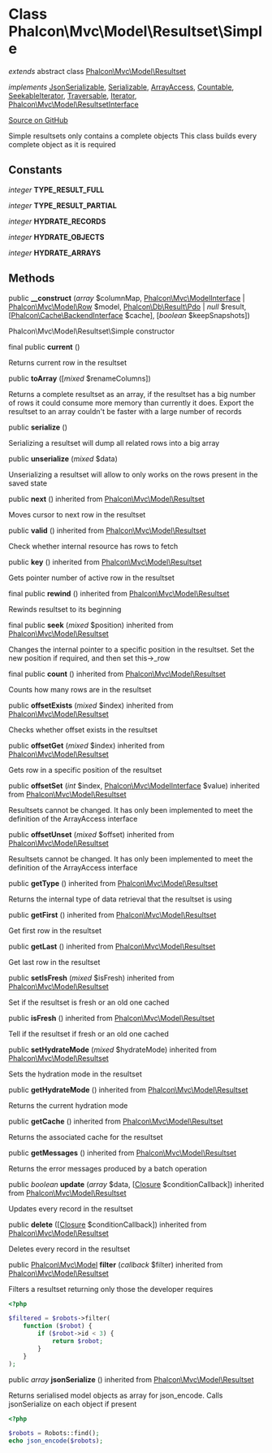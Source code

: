 # Class **Phalcon\\Mvc\\Model\\Resultset\\Simple**

*extends* abstract class [Phalcon\Mvc\Model\Resultset](/en/3.2/api/Phalcon_Mvc_Model_Resultset)

*implements* [JsonSerializable](http://php.net/manual/en/class.jsonserializable.php), [Serializable](http://php.net/manual/en/class.serializable.php), [ArrayAccess](http://php.net/manual/en/class.arrayaccess.php), [Countable](http://php.net/manual/en/class.countable.php), [SeekableIterator](http://php.net/manual/en/class.seekableiterator.php), [Traversable](http://php.net/manual/en/class.traversable.php), [Iterator](http://php.net/manual/en/class.iterator.php), [Phalcon\Mvc\Model\ResultsetInterface](/en/3.2/api/Phalcon_Mvc_Model_ResultsetInterface)

<a href="https://github.com/phalcon/cphalcon/blob/master/phalcon/mvc/model/resultset/simple.zep" class="btn btn-default btn-sm">Source on GitHub</a>

Simple resultsets only contains a complete objects This class builds every complete object as it is required

## Constants

*integer* **TYPE_RESULT_FULL**

*integer* **TYPE_RESULT_PARTIAL**

*integer* **HYDRATE_RECORDS**

*integer* **HYDRATE_OBJECTS**

*integer* **HYDRATE_ARRAYS**

## Methods

public **__construct** (*array* $columnMap, [Phalcon\Mvc\ModelInterface](/en/3.2/api/Phalcon_Mvc_ModelInterface) | [Phalcon\Mvc\Model\Row](/en/3.2/api/Phalcon_Mvc_Model_Row) $model, [Phalcon\Db\Result\Pdo](/en/3.2/api/Phalcon_Db_Result_Pdo) | *null* $result, [[Phalcon\Cache\BackendInterface](/en/3.2/api/Phalcon_Cache_BackendInterface) $cache], [*boolean* $keepSnapshots])

Phalcon\\Mvc\\Model\\Resultset\\Simple constructor

final public **current** ()

Returns current row in the resultset

public **toArray** ([*mixed* $renameColumns])

Returns a complete resultset as an array, if the resultset has a big number of rows it could consume more memory than currently it does. Export the resultset to an array couldn't be faster with a large number of records

public **serialize** ()

Serializing a resultset will dump all related rows into a big array

public **unserialize** (*mixed* $data)

Unserializing a resultset will allow to only works on the rows present in the saved state

public **next** () inherited from [Phalcon\Mvc\Model\Resultset](/en/3.2/api/Phalcon_Mvc_Model_Resultset)

Moves cursor to next row in the resultset

public **valid** () inherited from [Phalcon\Mvc\Model\Resultset](/en/3.2/api/Phalcon_Mvc_Model_Resultset)

Check whether internal resource has rows to fetch

public **key** () inherited from [Phalcon\Mvc\Model\Resultset](/en/3.2/api/Phalcon_Mvc_Model_Resultset)

Gets pointer number of active row in the resultset

final public **rewind** () inherited from [Phalcon\Mvc\Model\Resultset](/en/3.2/api/Phalcon_Mvc_Model_Resultset)

Rewinds resultset to its beginning

final public **seek** (*mixed* $position) inherited from [Phalcon\Mvc\Model\Resultset](/en/3.2/api/Phalcon_Mvc_Model_Resultset)

Changes the internal pointer to a specific position in the resultset. Set the new position if required, and then set this->_row

final public **count** () inherited from [Phalcon\Mvc\Model\Resultset](/en/3.2/api/Phalcon_Mvc_Model_Resultset)

Counts how many rows are in the resultset

public **offsetExists** (*mixed* $index) inherited from [Phalcon\Mvc\Model\Resultset](/en/3.2/api/Phalcon_Mvc_Model_Resultset)

Checks whether offset exists in the resultset

public **offsetGet** (*mixed* $index) inherited from [Phalcon\Mvc\Model\Resultset](/en/3.2/api/Phalcon_Mvc_Model_Resultset)

Gets row in a specific position of the resultset

public **offsetSet** (*int* $index, [Phalcon\Mvc\ModelInterface](/en/3.2/api/Phalcon_Mvc_ModelInterface) $value) inherited from [Phalcon\Mvc\Model\Resultset](/en/3.2/api/Phalcon_Mvc_Model_Resultset)

Resultsets cannot be changed. It has only been implemented to meet the definition of the ArrayAccess interface

public **offsetUnset** (*mixed* $offset) inherited from [Phalcon\Mvc\Model\Resultset](/en/3.2/api/Phalcon_Mvc_Model_Resultset)

Resultsets cannot be changed. It has only been implemented to meet the definition of the ArrayAccess interface

public **getType** () inherited from [Phalcon\Mvc\Model\Resultset](/en/3.2/api/Phalcon_Mvc_Model_Resultset)

Returns the internal type of data retrieval that the resultset is using

public **getFirst** () inherited from [Phalcon\Mvc\Model\Resultset](/en/3.2/api/Phalcon_Mvc_Model_Resultset)

Get first row in the resultset

public **getLast** () inherited from [Phalcon\Mvc\Model\Resultset](/en/3.2/api/Phalcon_Mvc_Model_Resultset)

Get last row in the resultset

public **setIsFresh** (*mixed* $isFresh) inherited from [Phalcon\Mvc\Model\Resultset](/en/3.2/api/Phalcon_Mvc_Model_Resultset)

Set if the resultset is fresh or an old one cached

public **isFresh** () inherited from [Phalcon\Mvc\Model\Resultset](/en/3.2/api/Phalcon_Mvc_Model_Resultset)

Tell if the resultset if fresh or an old one cached

public **setHydrateMode** (*mixed* $hydrateMode) inherited from [Phalcon\Mvc\Model\Resultset](/en/3.2/api/Phalcon_Mvc_Model_Resultset)

Sets the hydration mode in the resultset

public **getHydrateMode** () inherited from [Phalcon\Mvc\Model\Resultset](/en/3.2/api/Phalcon_Mvc_Model_Resultset)

Returns the current hydration mode

public **getCache** () inherited from [Phalcon\Mvc\Model\Resultset](/en/3.2/api/Phalcon_Mvc_Model_Resultset)

Returns the associated cache for the resultset

public **getMessages** () inherited from [Phalcon\Mvc\Model\Resultset](/en/3.2/api/Phalcon_Mvc_Model_Resultset)

Returns the error messages produced by a batch operation

public *boolean* **update** (*array* $data, [[Closure](http://php.net/manual/en/class.closure.php) $conditionCallback]) inherited from [Phalcon\Mvc\Model\Resultset](/en/3.2/api/Phalcon_Mvc_Model_Resultset)

Updates every record in the resultset

public **delete** ([[Closure](http://php.net/manual/en/class.closure.php) $conditionCallback]) inherited from [Phalcon\Mvc\Model\Resultset](/en/3.2/api/Phalcon_Mvc_Model_Resultset)

Deletes every record in the resultset

public [Phalcon\Mvc\Model](/en/3.2/api/Phalcon_Mvc_Model[]) **filter** (*callback* $filter) inherited from [Phalcon\Mvc\Model\Resultset](/en/3.2/api/Phalcon_Mvc_Model_Resultset)

Filters a resultset returning only those the developer requires

```php
<?php

$filtered = $robots->filter(
    function ($robot) {
        if ($robot->id < 3) {
            return $robot;
        }
    }
);

```

public *array* **jsonSerialize** () inherited from [Phalcon\Mvc\Model\Resultset](/en/3.2/api/Phalcon_Mvc_Model_Resultset)

Returns serialised model objects as array for json_encode. Calls jsonSerialize on each object if present

```php
<?php

$robots = Robots::find();
echo json_encode($robots);

```